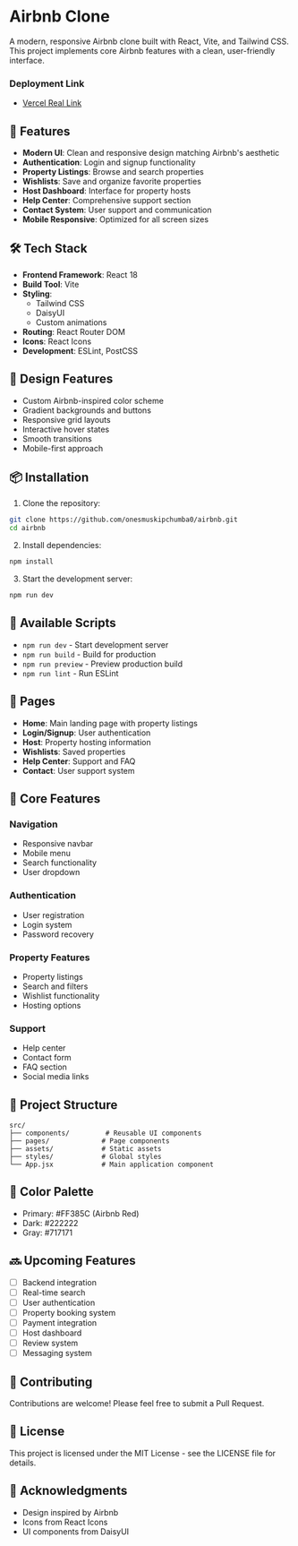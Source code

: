 # Airbnb Clone

A modern, responsive Airbnb clone built with React, Vite, and Tailwind CSS. This project implements core Airbnb features with a clean, user-friendly interface.
### Deployment Link
- [Vercel Real Link](https://airbnb-pearl-eight.vercel.app/)
## 🚀 Features

- **Modern UI**: Clean and responsive design matching Airbnb's aesthetic
- **Authentication**: Login and signup functionality
- **Property Listings**: Browse and search properties
- **Wishlists**: Save and organize favorite properties
- **Host Dashboard**: Interface for property hosts
- **Help Center**: Comprehensive support section
- **Contact System**: User support and communication
- **Mobile Responsive**: Optimized for all screen sizes

## 🛠️ Tech Stack

- **Frontend Framework**: React 18
- **Build Tool**: Vite
- **Styling**: 
  - Tailwind CSS
  - DaisyUI
  - Custom animations
- **Routing**: React Router DOM
- **Icons**: React Icons
- **Development**: ESLint, PostCSS

## 🎨 Design Features

- Custom Airbnb-inspired color scheme
- Gradient backgrounds and buttons
- Responsive grid layouts
- Interactive hover states
- Smooth transitions
- Mobile-first approach

## 📦 Installation

1. Clone the repository:
```bash
git clone https://github.com/onesmuskipchumba0/airbnb.git
cd airbnb
```

2. Install dependencies:
```bash
npm install
```

3. Start the development server:
```bash
npm run dev
```

## 🔧 Available Scripts

- `npm run dev` - Start development server
- `npm run build` - Build for production
- `npm run preview` - Preview production build
- `npm run lint` - Run ESLint

## 📱 Pages

- **Home**: Main landing page with property listings
- **Login/Signup**: User authentication
- **Host**: Property hosting information
- **Wishlists**: Saved properties
- **Help Center**: Support and FAQ
- **Contact**: User support system

## 🎯 Core Features

### Navigation
- Responsive navbar
- Mobile menu
- Search functionality
- User dropdown

### Authentication
- User registration
- Login system
- Password recovery

### Property Features
- Property listings
- Search and filters
- Wishlist functionality
- Hosting options

### Support
- Help center
- Contact form
- FAQ section
- Social media links

## 📐 Project Structure

```
src/
├── components/         # Reusable UI components
├── pages/             # Page components
├── assets/            # Static assets
├── styles/            # Global styles
└── App.jsx            # Main application component
```

## 🎨 Color Palette

- Primary: #FF385C (Airbnb Red)
- Dark: #222222
- Gray: #717171

## 🔜 Upcoming Features

- [ ] Backend integration
- [ ] Real-time search
- [ ] User authentication
- [ ] Property booking system
- [ ] Payment integration
- [ ] Host dashboard
- [ ] Review system
- [ ] Messaging system

## 🤝 Contributing

Contributions are welcome! Please feel free to submit a Pull Request.

## 📄 License

This project is licensed under the MIT License - see the LICENSE file for details.

## 🙏 Acknowledgments

- Design inspired by Airbnb
- Icons from React Icons
- UI components from DaisyUI
